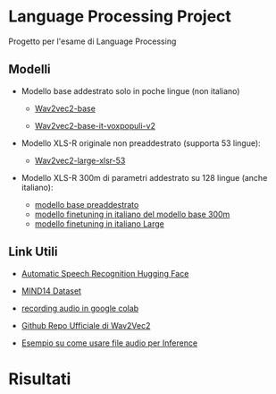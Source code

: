 # Language Processing Project

Progetto per l'esame di Language Processing

## Modelli

- Modello base addestrato solo in poche lingue (non italiano)

  - [Wav2vec2-base](https://huggingface.co/facebook/wav2vec2-base)

  - [Wav2vec2-base-it-voxpopuli-v2](https://huggingface.co/facebook/wav2vec2-base-it-voxpopuli-v2)

- Modello XLS-R originale non preaddestrato (supporta 53 lingue):

  - [Wav2vec2-large-xlsr-53](https://huggingface.co/facebook/wav2vec2-large-xlsr-53)

- Modello XLS-R 300m di parametri addestrato su 128 lingue (anche italiano):

  - [modello base preaddestrato](https://huggingface.co/facebook/wav2vec2-xls-r-300m)
  - [modello finetuning in italiano del modello base 300m](https://huggingface.co/dbdmg/wav2vec2-xls-r-300m-italian)
  - [modello finetuning in italiano Large](https://huggingface.co/facebook/wav2vec2-large-xlsr-53-italian)

## Link Utili

- [Automatic Speech Recognition Hugging Face ](https://huggingface.co/docs/transformers/tasks/asr)

- [MIND14 Dataset](https://huggingface.co/datasets/PolyAI/minds14)

- [recording audio in google colab](https://gist.github.com/korakot/c21c3476c024ad6d56d5f48b0bca92be)

- [Github Repo Ufficiale di Wav2Vec2](https://github.com/huggingface/transformers/tree/main/examples/pytorch/speech-recognition)

- [Esempio su come usare file audio per Inference](https://huggingface.co/jonatasgrosman/wav2vec2-large-xlsr-53-english)

# Risultati
